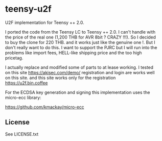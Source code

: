 teensy-u2f
==========

U2F implementation for Teensy ++ 2.0.

I ported the code from the Teensy LC to Teensy ++ 2.0. I can't handle with the price of the real one (1,200 THB for AVR 8bit ? CRAZY !!!). So I decided to buy the clone for 220 THB. and it works just like the genuine one !. But I don't really want to do this. I want to support the PJRC but I will run into the problems like import fees, HELL-like shipping price and the too high pricetag.  

I actually replace and modified some of parts to at lease working. I tested on this site <https://akisec.com/demo/> registration and login are works well on this site. and this site works only for the registration <https://u2f.bin.coffee>



For the ECDSA key generation and signing this implementation uses the micro-ecc library:

<https://github.com/kmackay/micro-ecc>


License
-------

See LICENSE.txt
